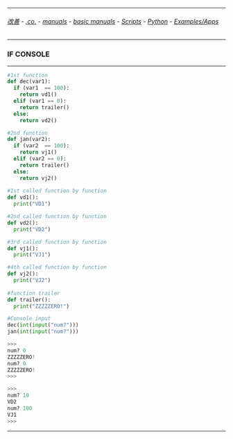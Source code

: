 
---

###### [改善](https://github.com/ttltrk/0C/blob/master/README.MD) - [.co.](https://github.com/ttltrk/PRG/blob/master/CODING.MD) - [manuals](https://github.com/ttltrk/PRG/blob/master/MAN.MD) - [basic manuals](https://github.com/ttltrk/PRG/blob/master/MANUALS.MD) - [Scripts](https://github.com/ttltrk/PRG/blob/master/PY/DOC/SC/SC.MD) - [Python](https://github.com/ttltrk/PRG/blob/master/PY/DOC/OPYM/OPYM.MD) - [Examples/Apps](https://github.com/ttltrk/PRG/blob/master/PY/DOC/OPYM/999_EXAMPLES/EXAM.MD)

---

### IF CONSOLE

---

```python
#1st function
def dec(var1):
  if (var1  == 100):
    return vd1()
  elif (var1 == 0):
    return trailer()
  else: 
    return vd2()

#2nd function
def jan(var2):
  if (var2  == 100):
    return vj1()
  elif (var2 == 0):
    return trailer()
  else: 
    return vj2()
    
#1st called function by function    
def vd1():
  print("VD1")

#2nd called function by function
def vd2():
  print("VD2")

#3rd called function by function
def vj1():
  print("VJ1")

#4th called function by function
def vj2():
  print("VJ2")
  
#function trailer  
def trailer():
  print("ZZZZZERO!")

#Console input
dec(int(input("num?")))
jan(int(input("num?")))

>>>
num? 0
ZZZZZERO!
num? 0
ZZZZZERO!
>>>

>>>
num? 10
VD2
num? 100
VJ1
>>>
```

---
